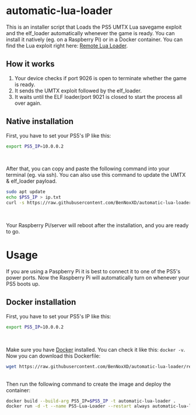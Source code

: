# automatic-lua-loader
This is an installer script that Loads the PS5 UMTX Lua savegame exploit and the elf_loader automatically whenever the game is ready. You can install it natively (eg. on a Raspberry Pi) or in a Docker container. You can find the Lua exploit right here: [Remote Lua Loader](https://github.com/shahrilnet/remote_lua_loader).


## How it works
1. Your device checks if port 9026 is open to terminate whether the game is ready. 
2. It sends the UMTX exploit followed by the elf_loader.
3. It waits until the ELF loader/port 9021 is closed to start the process all over again. 


## Native installation
First, you have to set your PS5's IP like this:
<br>

```sh
export PS5_IP=10.0.0.2
```

<br>

After that, you can copy and paste the following command into your terminal (eg. via ssh). You can also use this command to update the UMTX & elf_loader payload.
<br>

```sh
sudo apt update
echo $PS5_IP > ip.txt
curl -s https://raw.githubusercontent.com/BenNoxXD/automatic-lua-loader/refs/heads/main/install.sh | sudo bash
```

<br>

Your Raspberry Pi/server will reboot after the installation, and you are ready to go. 

# Usage
If you are using a Paspberry Pi it is best to connect it to one of the PS5's power ports. Now the Raspberry Pi will automatically turn on whenever your PS5 boots up. 

## Docker installation
First, you have to set your PS5's IP like this:
<br>

```sh
export PS5_IP=10.0.0.2
```

<br>

Make sure you have [Docker](https://docs.docker.com/engine/install/) installed. You can check it like this: `docker -v`.
Now you can download this Dockerfile:
<br>

```sh
wget https://raw.githubusercontent.com/BenNoxXD/automatic-lua-loader/refs/heads/main/Dockerfile
```

<br>
Then run the following command to create the image and deploy the container:

<br>

```sh
docker build --build-arg PS5_IP=$PS5_IP -t automatic-lua-loader .
docker run -d -t --name PS5-Lua-Loader --restart always automatic-lua-loader
```

<br>
